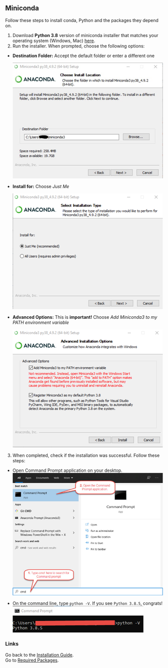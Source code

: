 ## Miniconda

Follow these steps to install conda, Python and the packages they depend on.

1. Download **Python 3.8** version of miniconda installer that matches your operating system (Windows, Mac) [here](https://docs.conda.io/en/latest/miniconda.html).
2. Run the installer. When prompted, choose the following options:

- **Destination Folder:** Accept the default folder or enter a different one

  ![image](./screenshots/miniconda_install_01.jpg)

- **Install for:** Choose *Just Me*

  ![image](./screenshots/Screenshot%202021-07-14%20190517.png)

- **Advanced Options:** This is **important!** Choose *Add Miniconda3 to my PATH environment variable*

  ![image](./screenshots/Screenshot%202021-07-14%20190730.png)

3. When completed, check if the installation was successful. Follow these steps:
  - Open Command Prompt application on your desktop.
  ![image](./screenshots/open_command_prompt.jpg)
  
  - On the command line, type `python -V`. If you see `Python 3.8.5`, congrats!
  ![image](./screenshots/check_python_version.jpg)

### Links
Go back to the [Installation Guide](./readme.md).<br>
Go to [Required Packages](./requirements.md).

